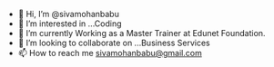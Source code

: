 - 👋 Hi, I’m @sivamohanbabu
- 👀 I’m interested in ...Coding
- 🌱 I’m currently Working as a Master Trainer at Edunet Foundation.
- 💞️ I’m looking to collaborate on ...Business Services
- 📫 How to reach me sivamohanbabu@gmail.com

<!---
sivamohanbabu/sivamohanbabu is a ✨ special ✨ repository because its `README.md` (this file) appears on your GitHub profile.
You can click the Preview link to take a look at your changes.
--->
